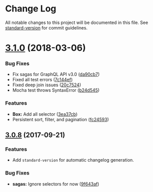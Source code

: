 # Change Log

All notable changes to this project will be documented in this file. See [standard-version](https://github.com/conventional-changelog/standard-version) for commit guidelines.

<a name="3.1.0"></a>
# [3.1.0](https://github.com/ArdentLabs/boxmodel/compare/v3.0.8...v3.1.0) (2018-03-06)


### Bug Fixes

* Fix sagas for GraphQL API v3.0 ([da90cb7](https://github.com/ArdentLabs/boxmodel/commit/da90cb7))
* Fixed all test errors ([7c144ef](https://github.com/ArdentLabs/boxmodel/commit/7c144ef))
* Fixed deep join issues ([20c7524](https://github.com/ArdentLabs/boxmodel/commit/20c7524))
* Mocha test throws SyntaxError ([b24d545](https://github.com/ArdentLabs/boxmodel/commit/b24d545))


### Features

* **Box:** Add all selector ([3ea37cb](https://github.com/ArdentLabs/boxmodel/commit/3ea37cb))
* Persistent sort, filter, and pagination ([fc24593](https://github.com/ArdentLabs/boxmodel/commit/fc24593))



<a name="3.0.8"></a>
## [3.0.8](https://github.com/ArdentLabs/gradebook-api/compare/v3.0.7...v3.0.8) (2017-09-21)


### Features

* Add `standard-version` for automatic changelog generation.

### Bug Fixes

* **sagas:** Ignore selectors for now ([9f643af](https://github.com/ArdentLabs/gradebook-api/commit/9f643af))
